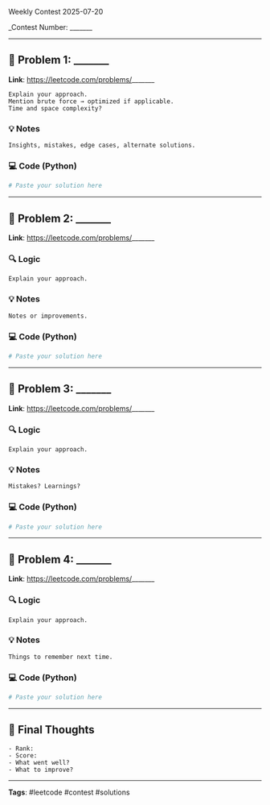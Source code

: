 Weekly Contest 2025-07-20

_Contest Number: _______

---

## 📝 Problem 1: _______

**Link**: https://leetcode.com/problems/_______


```
Explain your approach.
Mention brute force → optimized if applicable.
Time and space complexity?
```

### 💡 Notes

```
Insights, mistakes, edge cases, alternate solutions.
```

### 💻 Code (Python)

```python
# Paste your solution here
```

---

## 📝 Problem 2: _______

**Link**: https://leetcode.com/problems/_______

### 🔍 Logic

```
Explain your approach.
```

### 💡 Notes

```
Notes or improvements.
```

### 💻 Code (Python)

```python
# Paste your solution here
```

---

## 📝 Problem 3: _______

**Link**: https://leetcode.com/problems/_______

### 🔍 Logic

```
Explain your approach.
```

### 💡 Notes

```
Mistakes? Learnings?
```

### 💻 Code (Python)

```python
# Paste your solution here
```

---

## 📝 Problem 4: _______

**Link**: https://leetcode.com/problems/_______

### 🔍 Logic

```
Explain your approach.
```

### 💡 Notes

```
Things to remember next time.
```

### 💻 Code (Python)

```python
# Paste your solution here
```

---

## 🏁 Final Thoughts

```
- Rank:
- Score:
- What went well?
- What to improve?
```

---

**Tags**: #leetcode #contest #solutions

